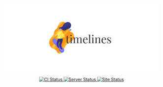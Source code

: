 <p align="center">
  <img src="/.static/banner.png" />
</p>

<p align="center">
  <a href="https://dev.azure.com/bobheadxi/bobheadxi/_build/latest?definitionId=5&branchName=master">
    <img src="https://dev.azure.com/bobheadxi/bobheadxi/_apis/build/status/bobheadxi.timelines?branchName=master"
      alt="CI Status" />
  </a>
  <a href="https://timelines-server.herokuapp.com/">
    <img src="https://img.shields.io/website/https/timelines-server.herokuapp.com.svg?down_color=lightgrey&down_message=offline&label=server&up_message=online"
      alt="Server Status" >
  </a>
  <a href="https://timelines.bobheadxi.dev/">
    <img src="https://img.shields.io/website/https/timelines.bobheadxi.dev.svg?down_color=lightgrey&down_message=offline&label=website&up_message=online"
      alt="Site Status" >
  </a>
</p>

<br />
